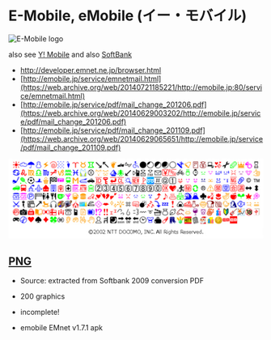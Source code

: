 # E-Mobile, eMobile (イー・モバイル) #

![E-Mobile logo](../e-mobile_logo.png)

also see [Y! Mobile](../y-mobile/) and also [SoftBank](../softbank/)

- <http://developer.emnet.ne.jp/browser.html>
- [http://emobile.jp/service/emnetmail.html](https://web.archive.org/web/20140721185221/http://emobile.jp:80/service/emnetmail.html)
- [http://emobile.jp/service/pdf/mail_change_201206.pdf](https://web.archive.org/web/20140629003202/http://emobile.jp/service/pdf/mail_change_201206.pdf)
- [http://emobile.jp/service/pdf/mail_change_201109.pdf](https://web.archive.org/web/20140629065651/http://emobile.jp/service/pdf/mail_change_201109.pdf)


![overview of E-Mobile original emojis](emobile.jpg)

## [PNG](png/) ##

- Source: extracted from Softbank 2009 conversion PDF
- 200 graphics
- incomplete!

- emobile EMnet v1.7.1 apk

